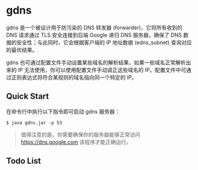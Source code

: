 # gdns

gdns 是一个被设计用于防污染的 DNS 转发器 (forwarder)，它将所有收到的 DNS 请求通过 TLS 安全连接到后端 Google 递归 DNS 服务器，确保了 DNS 数据的安全性；与此同时，它会根据客户端的 IP 地址数据 (edns_subnet) 查询对应的最优结果。

gdns 也可通过配置文件手动设置某些域名的解析结果，如果一些域名正常解析出来的 IP 无法使用，你可以使用配置文件手动调正这些域名的 IP。配置文件中可通过正则表达式将符合某规则的域名指向同一个特定的 IP。

## Quick Start

在命令行中执行以下指令即可启动 gdns 服务器：

```shell
$ java gdns.jar -p 53
```

> 值得注意的是，你需要确保你的服务器能够正常访问 https://dns.google.com 该程序才能正确运行。

## Todo List
